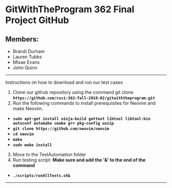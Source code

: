 GitWithTheProgram 362 Final Project GitHub
=========================================

## Members: 
- Brandi Durham
- Lauren Tubbs
- Misae Evans 
- John Quinn

----
Instructions on how to download and run our test cases
1. Clone our github repository using the command git clone **`https://github.com/csci-362-fall-2018-02/gitwiththeprogram.git`**
2. Run the following commands to install prerequisites for Neovim and make Neovim.
- **`sudo apt-get install ninja-build gettext libtool libtool-bin autoconf automake cmake g++ pkg-config unzip`**
- **`git clone https://github.com/neovim/neovim`**
- **`cd neovim`**
- **`make`**
- **`sudo make install`**
3. Move to the TestAutomation folder
4. Run testing script: **Make sure and add the '&' to the end of the command**
- **`./scripts/runAllTests.sh&`**

----

